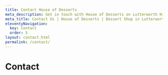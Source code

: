 ```yaml
---
title: Contact House of Desserts
meta_description: Get in touch with House of Desserts on Lutterworth High Street for enquiries about our delicious desserts, custom orders, or special events.
meta_title: Contact Us | House of Desserts | Dessert Shop in Lutterworth
eleventyNavigation:
  key: Contact
  order: 5
layout: contact.html
permalink: /contact/
---
```


# Contact
